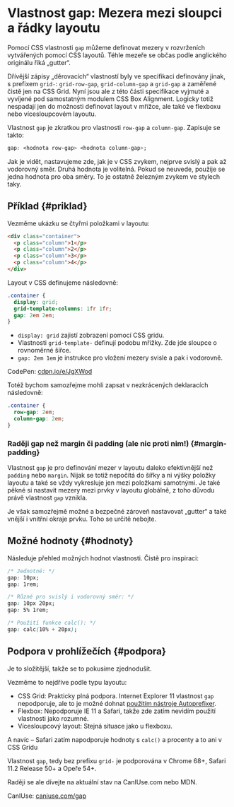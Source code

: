 # Vlastnost gap: Mezera mezi sloupci a řádky layoutu

Pomocí CSS vlastnosti `gap` můžeme definovat mezery v rozvrženích vytvářených pomocí CSS layoutů. Téhle mezeře se občas podle anglického originálu říká „gutter“.

Dřívější zápisy „děrovacích“ vlastností byly ve specifikaci definovány jinak, s prefixem `grid-`: `grid-row-gap`, `grid-column-gap` a `grid-gap` a zaměřené čistě jen na CSS Grid. Nyní jsou ale z této části specifikace vyjmuté a vyvíjené pod samostatným modulem CSS Box Alignment. Logicky totiž nespadají jen do možnosti definovat layout v mřížce, ale také ve flexboxu nebo vícesloupcovém layoutu.

Vlastnost `gap` je zkratkou pro vlastnosti `row-gap` a `column-gap`. Zapisuje se takto:

```css
gap: <hodnota row-gap> <hodnota column-gap>;
```

Jak je vidět, nastavujeme zde, jak je v CSS zvykem, nejprve svislý a pak až vodorovný směr. Druhá hodnota je volitelná. Pokud se neuvede, použije se jedna hodnota pro oba směry. To je ostatně železným zvykem ve stylech taky.

## Příklad {#priklad}

Vezměme ukázku se čtyřmi položkami v layoutu:

```html
<div class="container">
  <p class="column">1</p>
  <p class="column">2</p>
  <p class="column">3</p>
  <p class="column">4</p>
</div>
```

Layout v CSS definujeme následovně:

```css
.container {
  display: grid;
  grid-template-columns: 1fr 1fr;
  gap: 2em 2em;
}
```

- `display: grid` zajistí zobrazení pomocí CSS gridu.
- Vlastnosti `grid-template-` definují podobu mřížky. Zde jde sloupce o rovnoměrné šířce.
- `gap: 2em 1em` je instrukce pro vložení mezery svisle a pak i vodorovně.

CodePen: [cdpn.io/e/JgXWod](https://codepen.io/machal/pen/JgXWod?editors=1100)

Totéž bychom samozřejme mohli zapsat v nezkrácených deklaracích následovně:

```css
.container {
  row-gap: 2em;
  column-gap: 2em;
}
```

### Raději gap než margin či padding (ale nic proti nim!) {#margin-padding}

Vlastnost `gap` je pro definování mezer v layoutu daleko efektivnější než `padding` nebo `margin`. Nijak se totiž nepočítá do šířky a ni výšky položky layoutu a také se vždy vykresluje jen mezi položkami samotnými. Je také pěkné si nastavit mezery mezi prvky v layoutu globálně, z toho důvodu právě vlastnost `gap` vznikla.

Je však samozřejmě možné a bezpečné zároveň nastavovat „gutter“ a také vnější i vnitřní okraje prvku. Toho se určitě nebojte.

## Možné hodnoty {#hodnoty}

Následuje přehled možných hodnot vlastnosti. Čistě pro inspiraci:

```css
/* Jednotné: */
gap: 10px;
gap: 1rem;

/* Různé pro svislý i vodorovný směr: */
gap: 10px 20px;
gap: 5% 1rem;

/* Použití funkce calc(): */
gap: calc(10% + 20px);
```

## Podpora v prohlížečích {#podpora}

Je to složitější, takže se to pokusíme zjednodušit.

Vezměme to nejdříve podle typu layoutu:

- CSS Grid: Prakticky plná podpora. Internet Explorer 11 vlastnost `gap` nepodporuje, ale to je možné dohnat [použitím nástroje Autoprefixer](css-grid-msie.md).
- Flexbox: Nepodporuje IE 11 a Safari, takže zde zatím nevidím použití vlastnosti jako rozumné.
- Vícesloupcový layout: Stejná situace jako u flexboxu.

A navíc – Safari zatím napodporuje hodnoty s `calc()` a procenty a to ani v CSS Gridu

Vlastnost `gap`, tedy bez prefixu `grid-` je podporována v Chrome 68+, Safari 11.2 Release 50+ a Opeře 54+.

Raději se ale dívejte na aktuální stav na CanIUse.com nebo MDN.

CanIUse: [caniuse.com/gap](https://caniuse.com/#search=gap)

